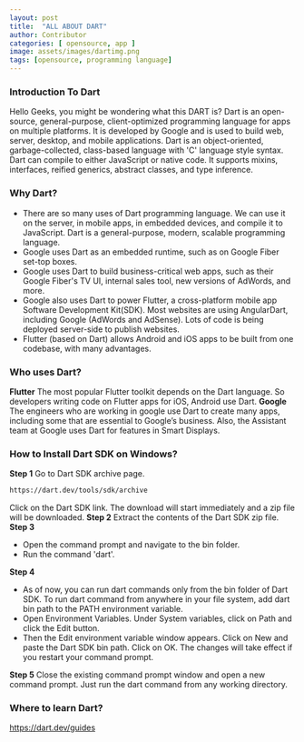 ```yaml
---
layout: post
title:  "ALL ABOUT DART"
author: Contributor
categories: [ opensource, app ]
image: assets/images/dartimg.png
tags: [opensource, programming language]
---
```


### Introduction To Dart

Hello Geeks, you might be wondering what this DART is?
Dart is an open-source, general-purpose, client-optimized programming language for apps on multiple platforms. It is developed by Google and is used to build web, server, desktop, and mobile applications. Dart is an object-oriented, garbage-collected, class-based language with 'C' language style syntax. Dart can compile to either JavaScript or native code. It supports mixins,  interfaces, reified generics, abstract classes, and type inference.

### Why Dart?

- There are so many uses of Dart programming language. We can use it on the server, in mobile apps, in embedded devices, and compile it to JavaScript. Dart is a general-purpose, modern,  scalable programming language.
- Google uses Dart as an embedded runtime, such as on Google Fiber set-top boxes.
- Google uses Dart to build business-critical web apps, such as their Google Fiber's TV UI, internal sales tool, new versions of AdWords, and more.
- Google also uses Dart to power Flutter, a cross-platform mobile app Software Development Kit(SDK). Most websites are using AngularDart, including Google (AdWords and AdSense). Lots of code is being deployed server-side to publish websites. 
- Flutter (based on Dart) allows Android and iOS apps to be built from one codebase, with many advantages.

### Who uses Dart?

**Flutter**
The most popular Flutter toolkit depends on the Dart language. So developers writing code on Flutter apps for iOS, Android use Dart.
**Google**
The engineers who are working in google use Dart to create many apps, including some that are essential to Google’s business. Also, the Assistant team at Google uses Dart for features in Smart Displays.

### How to Install Dart SDK on Windows?

**Step 1**
Go to Dart SDK archive page.
```sh
https://dart.dev/tools/sdk/archive
```
Click on the Dart SDK link. The download will start immediately and a zip file will be downloaded.
**Step 2**
Extract the contents of the Dart SDK zip file.
**Step 3**
- Open the command prompt and navigate to the bin folder.
- Run the command 'dart'.

**Step 4**
- As of now, you can run dart commands only from the bin folder of Dart SDK. To run dart command from anywhere in your file system, add dart bin path to the PATH environment variable.
- Open Environment Variables. Under System variables, click on Path and click the Edit button.
- Then the Edit environment variable window appears. Click on New and paste the Dart SDK bin path.
Click on OK. The changes will take effect if you restart your command prompt.

**Step 5**
Close the existing command prompt window and open a new command prompt. Just run the dart command from any working directory. 

### Where to learn Dart?
https://dart.dev/guides

